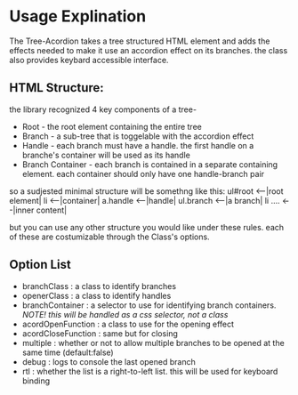 Usage Explination
===================
The Tree-Acordion takes a tree structured HTML element and adds the effects needed to make it use an accordion effect on its branches.
the class also provides keybard accessible interface.

HTML Structure:
----------------
the library recognized 4 key components of a tree-
  * Root - the root element containing the entire tree
  * Branch - a sub-tree that is toggelable with the accordion effect
  * Handle - each branch must have a handle. the first handle on a branche's container will be used as its handle
  * Branch Container - each branch is contained in a separate containing element. each container should only have one handle-branch pair

so a sudjested minimal structure will be somethng like this:
ul#root   <--|root element|
	li      <--|container|
		a.handle   <--|handle|
		ul.branch   <--|a branch|
			li ....   <--|inner content|
  
but you can use any other structure you would like under these rules.
each of these are costumizable through the Class's options.

Option List
------------
  * branchClass : a class to identify branches
  * openerClass : a class to identify handles
  * branchContainer : a selector to use for identifying branch containers. _NOTE! this will be handled as a css selector, not a class_
  * acordOpenFunction : a class to use for the opening effect
  * acordCloseFunction : same but for closing
  * multiple : whether or not to allow multiple branches to be opened at the same time (default:false)
  * debug : logs to console the last opened branch
  * rtl : whether the list is a right-to-left list. this will be used for keyboard binding
  